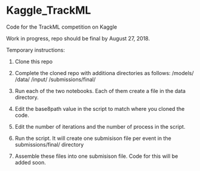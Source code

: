 # Kaggle_TrackML
Code for the TrackML competition on Kaggle

Work in progress, repo should be final by August 27, 2018.

Temporary instructions:

1. Clone this repo
2. Complete the cloned repo with additiona directories as follows:
<root of your cloned repo>/models/
                          /data/
                          /input/
                          /submissions/final/
  
 2. Run each of the two notebooks.  Each of them create a file in the data directory.
 3. Edit the base8path value in the script to match where you cloned the code.
 4. Edit the number of iterations and the number of process in the script.
 5. Run the script.  It will create one submisison file per event in the submissions/final/ directory
 6. Assemble these files into one submisison file.  Code for this will be added soon.
